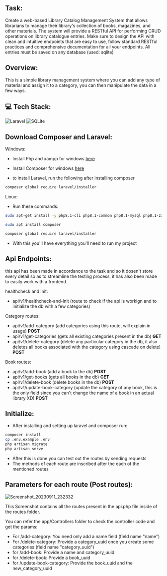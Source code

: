 ## Task:
Create a web-based Library Catalog Management System that
allows librarians to manage their library's collection of books, magazines,
and other materials. The system will provide a RESTful API for performing
CRUD operations on library catalogue entries.
Make sure to design the API with clean and intuitive endpoints that
are easy to use, follow standard RESTful practices and comprehensive
documentation for all your endpoints.
All entries must be saved on any database (used: sqlite)

## Overview:
This is a simple library management system where you can add any type of material and assign it to a category, you can then manipulate the data in a few ways.

## 💻 Tech Stack:

![Laravel](https://img.shields.io/badge/laravel-%23FF2D20.svg?style=for-the-badge&logo=laravel&logoColor=white) ![SQLite](https://img.shields.io/badge/sqlite-%2307405e.svg?style=for-the-badge&logo=sqlite&logoColor=white)

## Download Composer and Laravel:
Windows:
- Install Php and xampp for windows [here](https://www.apachefriends.org/)

- Install Composer for windows [here](https://getcomposer.org/)
- to install Laravel, run the following after installing composer
```bash
composer global require laravel/installer
```

Linux:
- Run these commands:
```bash
sudo apt-get install -y php8.1-cli php8.1-common php8.1-mysql php8.1-zip php8.1-gd php8.1-mbstring php8.1-curl php8.1-xml php8.1-bcmath

sudo apt install composer

composer global require laravel/installer
```
- With this you'll have everything you'll need to run my project 

## Api Endpoints:
this api has been made in accordance to the task and so it dosen't store every detail so as to streamline the testing process, it has also been made to easily work with a frontend.

healthcheck and init:
- api/v1/healthcheck-and-init (route to check if the api is workign and to initialize the db with a few categories)

Category routes:
- api/v1/add-category (add categories using this route, will explain in usage) **POST**
- api/v1/get-categories (gets all existing categories present in the db) **GET**
- api/v1/delete-category (delete any particular category in the db, it also deletes all books associated with the category using cascade on delete) **POST**

Book routes:
- api/v1/add-book (add a book to the db) **POST**
- api/v1/get-books (gets all books in the db) **GET**
- api/v1/delete-book (delete books in the db) **POST**
- api/v1/update-book-category (update the category of any book, this is the only field since you can't change the name of a book in an actual library XD) **POST**
## Initialize:
- After installing and setting up laravel and composer run:
```bash
composer install
cp .env.example .env
php artisan migrate
php artisan serve
```

-  After this is done you can test out the routes by sending requests
-  The methods of each route are inscribed after the each of the mentioned routes

## Parameters for each route (Post routes):


![Screenshot_20230911_232332](https://github.com/ik04/Dsc-task/assets/63468587/6e6e024d-3a60-455d-bd65-77a868e6be30)

This Screenshot contains all the routes present in the api.php file inside of the routes folder.

You can refer the app/Controllers folder to check the controller code and get the params:
- For /add-category:
You need only add a name field (field name "name")
- For /delete-category:
Provide a category_uuid once you create some categories (field name "category_uuid")
- for /add-book:
Provide a name and category_uuid
- for /delete-book:
Provide a book_uuid
- for /update-book-category:
Provide the book_uuid and the new_category_uuid



